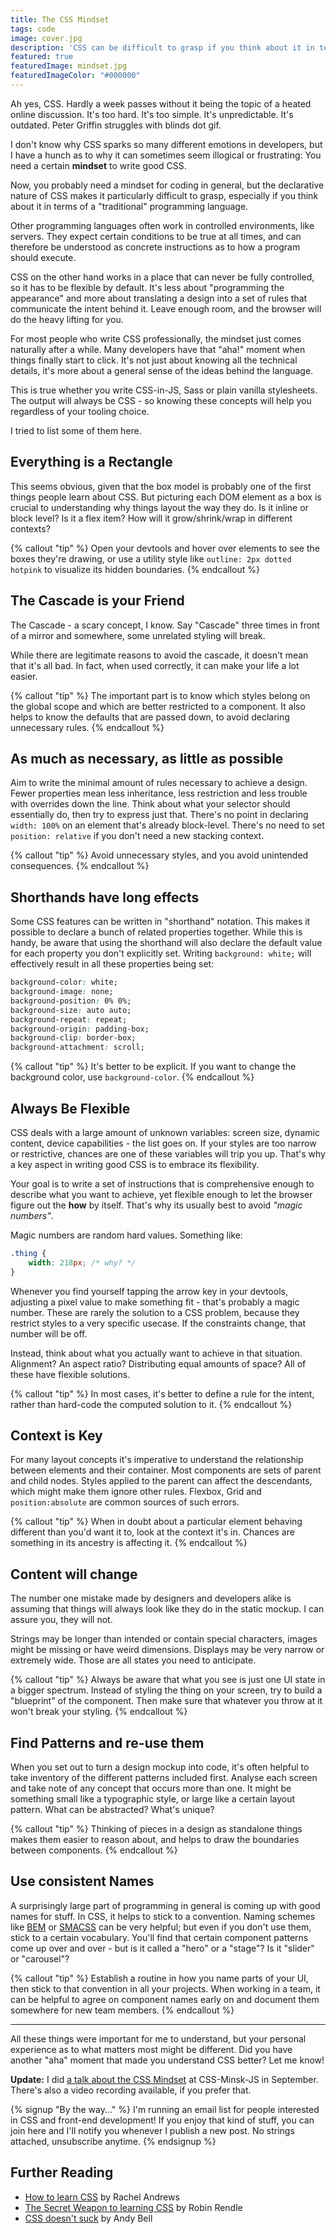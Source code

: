 ```yaml
---
title: The CSS Mindset
tags: code
image: cover.jpg
description: 'CSS can be difficult to grasp if you think about it in terms of a "traditional" programming language. There is a certain mindset involved that helps to understand why it works the way it does.'
featured: true
featuredImage: mindset.jpg
featuredImageColor: "#000000"
---
```


Ah yes, CSS. Hardly a week passes without it being the topic of a heated online discussion. It's too hard. It's too simple. It's unpredictable. It's outdated. Peter Griffin struggles with blinds dot gif.

I don't know why CSS sparks so many different emotions in developers, but I have a hunch as to why it can sometimes seem illogical or frustrating: You need a certain __mindset__ to write good CSS.

Now, you probably need a mindset for coding in general, but the declarative nature of CSS makes it particularly difficult to grasp, especially if you think about it in terms of a "traditional" programming language. 

Other programming languages often work in controlled environments, like servers. They expect certain conditions to be true at all times, and can therefore be understood as concrete instructions as to how a program should execute. 

CSS on the other hand works in a place that can never be fully controlled, so it has to be flexible by default. It's less about "programming the appearance" and more about translating a design into a set of rules that communicate the intent behind it. Leave enough room, and the browser will do the heavy lifting for you.

For most people who write CSS professionally, the mindset just comes naturally after a while. Many developers have that "aha!" moment when things finally start to click. It's not just about knowing all the technical details, it's more about a general sense of the ideas behind the language. 

This is true whether you write CSS-in-JS, Sass or plain vanilla stylesheets. The output will always be CSS - so knowing these concepts will help you regardless of your tooling choice.

I tried to list some of them here.

## Everything is a Rectangle

This seems obvious, given that the box model is probably one of the first things people learn about CSS. But picturing each DOM element as a box is crucial to understanding why things layout the way they do. Is it inline or block level? Is it a flex item? How will it grow/shrink/wrap in different contexts?

{% callout "tip" %}
Open your devtools and hover over elements to see the boxes they're drawing, or use a utility style like `outline: 2px dotted hotpink` to visualize its hidden boundaries.
{% endcallout %}

## The Cascade is your Friend

The Cascade - a scary concept, I know. Say "Cascade" three times in front of a mirror and somewhere, some unrelated styling will break. 

While there are legitimate reasons to avoid the cascade, it doesn't mean that it's all bad. In fact, when used correctly, it can make your life a lot easier.

{% callout "tip" %}
The important part is to know which styles belong on the global scope and which are better restricted to a component. It also helps to know the defaults that are passed down, to avoid declaring unnecessary rules.
{% endcallout %}

## As much as necessary, as little as possible

Aim to write the minimal amount of rules necessary to achieve a design. Fewer properties mean less inheritance, less restriction and less trouble with overrides down the line. Think about what your selector should essentially do, then try to express just that. There's no point in declaring `width: 100%` on an element that's already block-level. There's no need to set `position: relative` if you don't need a new stacking context.

{% callout "tip" %}
Avoid unnecessary styles, and you avoid unintended consequences.
{% endcallout %}

## Shorthands have long effects

Some CSS features can be written in "shorthand" notation. This makes it possible to declare a bunch of related properties together. While this is handy, be aware that using the shorthand will also declare the default value for each property you don't explicitly set. Writing `background: white;` will effectively result in all these properties being set:

```css
background-color: white;
background-image: none;
background-position: 0% 0%;
background-size: auto auto;
background-repeat: repeat;
background-origin: padding-box;
background-clip: border-box;
background-attachment: scroll;
```

{% callout "tip" %}
It's better to be explicit. If you want to change the background color, use `background-color`.
{% endcallout %}

## Always Be Flexible

CSS deals with a large amount of unknown variables: screen size, dynamic content, device capabilities - the list goes on. If your styles are too narrow or restrictive, chances are one of these variables will trip you up. That's why a key aspect in writing good CSS is to embrace its flexibility.

Your goal is to write a set of instructions that is comprehensive enough to describe what you want to achieve, yet flexible enough to let the browser figure out the __how__ by itself. That's why its usually best to avoid _"magic numbers"_.

Magic numbers are random hard values. Something like:

```css
.thing {
    width: 218px; /* why? */
}
```

Whenever you find yourself tapping the arrow key in your devtools, adjusting a pixel value to make something fit - that's probably a magic number. These are rarely the solution to a CSS problem, because they restrict styles to a very specific usecase. If the constraints change, that number will be off. 

Instead, think about what you actually want to achieve in that situation. Alignment? An aspect ratio? Distributing equal amounts of space? All of these have flexible solutions. 

{% callout "tip" %}
In most cases, it's better to define a rule for the intent, rather than hard-code the computed solution to it.
{% endcallout %}

## Context is Key

For many layout concepts it's imperative to understand the relationship between elements and their container. Most components are sets of parent and child nodes. Styles applied to the parent can affect the descendants, which might make them ignore other rules. Flexbox, Grid and `position:absolute` are common sources of such errors. 

{% callout "tip" %}
When in doubt about a particular element behaving different than you'd want it to, look at the context it's in. Chances are something in its ancestry is affecting it. 
{% endcallout %}

## Content will change

The number one mistake made by designers and developers alike is assuming that things will always look like they do in the static mockup. I can assure you, they will not. 

Strings may be longer than intended or contain special characters, images might be missing or have weird dimensions. Displays may be very narrow or extremely wide. Those are all states you need to anticipate.

{% callout "tip" %}
Always be aware that what you see is just one UI state in a bigger spectrum. Instead of styling the thing on your screen, try to build a "blueprint" of the component. Then make sure that whatever you throw at it won't break your styling. 
{% endcallout %}

## Find Patterns and re-use them

When you set out to turn a design mockup into code, it's often helpful to take inventory of the different patterns included first. Analyse each screen and take note of any concept that occurs more than one. It might be something small like a typographic style, or large like a certain layout pattern. What can be abstracted? What's unique? 

{% callout "tip" %}
Thinking of pieces in a design as standalone things makes them easier to reason about, and helps to draw the boundaries between components.
{% endcallout %}

## Use consistent Names

A surprisingly large part of programming in general is coming up with good names for stuff. In CSS, it helps to stick to a convention. Naming schemes like [BEM](http://getbem.com) or [SMACSS](http://smacss.com/) can be very helpful; but even if you don't use them, stick to a certain vocabulary. You'll find that certain component patterns come up over and over - but is it called a "hero" or a "stage"? Is it "slider" or "carousel"? 

{% callout "tip" %}
Establish a routine in how you name parts of your UI, then stick to that convention in all your projects. When working in a team, it can be helpful to agree on component names early on and document them somewhere for new team members.
{% endcallout %}

------

All these things were important for me to understand, but your personal experience as to what matters most might be different. Did you have another "aha" moment that made you understand CSS better? Let me know!

**Update:** I did [a talk about the CSS Mindset](https://noti.st/mxb/MxkoVi/the-css-mindset) at CSS-Minsk-JS in September. There's also a video recording available, if you prefer that.

{% signup "By the way..." %}
I'm running an email list for people interested in CSS and front-end development!
If you enjoy that kind of stuff, you can join here and I'll notify you whenever I publish a new post. No strings attached, unsubscribe anytime.
{% endsignup %}

## Further Reading

* [How to learn CSS](https://www.smashingmagazine.com/2019/01/how-to-learn-css/) by Rachel Andrews
* [The Secret Weapon to learning CSS](https://css-tricks.com/the-secret-weapon-to-learning-css/) by Robin Rendle
* [CSS doesn't suck](https://andy-bell.design/wrote/css-doesnt-suck/) by Andy Bell